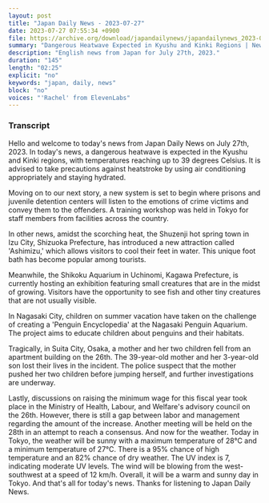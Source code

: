 ```yaml
---
layout: post
title: "Japan Daily News - 2023-07-27"
date: 2023-07-27 07:55:34 +0900
file: https://archive.org/download/japandailynews/japandailynews_2023-07-27.mp3
summary: "Dangerous Heatwave Expected in Kyushu and Kinki Regions | New System to Communicate Crime Victims' Emotions to Offenders, & more…"
description: "English news from Japan for July 27th, 2023."
duration: "145"
length: "02:25"
explicit: "no"
keywords: "japan, daily, news"
block: "no"
voices: "'Rachel' from ElevenLabs"
---
```


### Transcript

Hello and welcome to today's news from Japan Daily News on July 27th, 2023. In today's news, a dangerous heatwave is expected in the Kyushu and Kinki regions, with temperatures reaching up to 39 degrees Celsius. It is advised to take precautions against heatstroke by using air conditioning appropriately and staying hydrated.

Moving on to our next story, a new system is set to begin where prisons and juvenile detention centers will listen to the emotions of crime victims and convey them to the offenders. A training workshop was held in Tokyo for staff members from facilities across the country.

In other news, amidst the scorching heat, the Shuzenji hot spring town in Izu City, Shizuoka Prefecture, has introduced a new attraction called 'Ashimizu,' which allows visitors to cool their feet in water. This unique foot bath has become popular among tourists.

Meanwhile, the Shikoku Aquarium in Uchinomi, Kagawa Prefecture, is currently hosting an exhibition featuring small creatures that are in the midst of growing. Visitors have the opportunity to see fish and other tiny creatures that are not usually visible.

In Nagasaki City, children on summer vacation have taken on the challenge of creating a 'Penguin Encyclopedia' at the Nagasaki Penguin Aquarium. The project aims to educate children about penguins and their habitats.

Tragically, in Suita City, Osaka, a mother and her two children fell from an apartment building on the 26th. The 39-year-old mother and her 3-year-old son lost their lives in the incident. The police suspect that the mother pushed her two children before jumping herself, and further investigations are underway.

Lastly, discussions on raising the minimum wage for this fiscal year took place in the Ministry of Health, Labour, and Welfare's advisory council on the 26th. However, there is still a gap between labor and management regarding the amount of the increase. Another meeting will be held on the 28th in an attempt to reach a consensus. And now for the weather. Today in Tokyo, the weather will be sunny with a maximum temperature of 28°C and a minimum temperature of 27°C. There is a 95% chance of high temperature and an 82% chance of dry weather. The UV index is 7, indicating moderate UV levels. The wind will be blowing from the west-southwest at a speed of 12 km/h. Overall, it will be a warm and sunny day in Tokyo.  And that's all for today's news. Thanks for listening to Japan Daily News.
